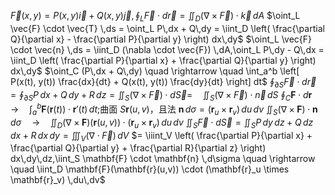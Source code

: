 $\vec{F}(x,y) = P(x,y)\vec{i} + Q(x,y)\vec{j},\oint_L \vec{F} \cdot d\vec{r} = \iint_D (\nabla \times \vec{F}) \cdot \vec{k} \,dA$
$\oint_L \vec{F} \cdot \vec{T} \,ds = \oint_L P\,dx + Q\,dy = \iint_D \left( \frac{\partial Q}{\partial x} - \frac{\partial P}{\partial y} \right) dx\,dy$
$\oint_L \vec{F} \cdot \vec{n} \,ds = \iint_D (\nabla \cdot \vec{F}) \,dA,\oint_L P\,dy - Q\,dx = \iint_D \left( \frac{\partial P}{\partial x} + \frac{\partial Q}{\partial y} \right) dx\,dy$
$\oint_C (P\,dx + Q\,dy) \quad \rightarrow \quad \int_a^b \left[ P(x(t), y(t)) \frac{dx}{dt} + Q(x(t), y(t)) \frac{dy}{dt} \right] dt$
$\oint_{\partial S} \vec{F} \cdot d\vec{r} =  \oint_{\partial S} P\,dx + Q\,dy + R\,dz =\iint_S (\nabla \times \vec{F}) \cdot d\vec{S} = \quad \iint_S (\nabla \times \vec{F}) \cdot \vec{n} \,dS$
$\oint_C \mathbf{F} \cdot d\mathbf{r} \quad \rightarrow \quad \int_a^b \mathbf{F}(\mathbf{r}(t)) \cdot \mathbf{r}'(t) \,dt$;曲面 $S$$\mathbf{r}(u,v)$，且法 $\mathbf{n}\,d\sigma = (\mathbf{r}_u \times \mathbf{r}_v) \,du\,dv$
$\iint_S (\nabla \times \mathbf{F}) \cdot \mathbf{n} \,d\sigma \quad \rightarrow \quad \iint_D (\nabla \times \mathbf{F})(\mathbf{r}(u,v)) \cdot (\mathbf{r}_u \times \mathbf{r}_v) \,du\,dv$
$\iint_{S} \vec{F} \cdot d\vec{S} = \iint_{S} P\,dy\,dz + Q\,dz\,dx + R\,dx\,dy = \iiint_V (\nabla \cdot \vec{F}) \,dV$
$= \iiint_V \left( \frac{\partial P}{\partial x} + \frac{\partial Q}{\partial y} + \frac{\partial R}{\partial z} \right) dx\,dy\,dz,\iint_S \mathbf{F} \cdot \mathbf{n} \,d\sigma \quad \rightarrow \quad \iint_D \mathbf{F}(\mathbf{r}(u,v)) \cdot (\mathbf{r}_u \times \mathbf{r}_v) \,du\,dv$
